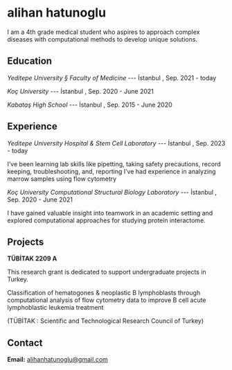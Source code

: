# alihan hatunoglu

I am a 4th grade medical student who aspires to approach complex diseases with computational methods to develop unique solutions.

## Education

*Yeditepe University § Faculty of Medicine* --- İstanbul , Sep. 2021 - today
    
*Koç University* --- İstanbul , Sep. 2020 - June 2021
    
*Kabataş High School* --- İstanbul , Sep. 2015 - June 2020

## Experience

*Yeditepe University Hospital & Stem Cell Laboratory* --- İstanbul , Sep. 2023 - today

I’ve been learning lab skills like pipetting, taking safety precautions, record keeping, troubleshooting, and, reporting
I’ve had experience in analyzing marrow samples using flow cytometry
    
*Koç University Computational Structural Biology Laboratory* --- İstanbul , Sep. 2020 - June 2021
  
I have gained valuable insight into teamwork in an academic setting and explored computational approaches for studying protein interactome.

## Projects

**TÜBİTAK 2209 A**
  
This research grant is dedicated to support undergraduate projects in Turkey.

Classification of hematogones & neoplastic B lymphoblasts through computational analysis of flow cytometry data to improve B cell acute lymphoblastic leukemia treatment

(TÜBİTAK : Scientific and Technological Research Council of Turkey)

## Contact

**Email:** alihanhatunoglu@gmail.com
